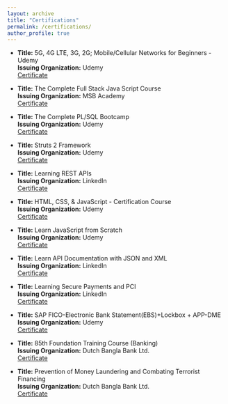 ```yaml
---
layout: archive
title: "Certifications"
permalink: /certifications/
author_profile: true
---
```


- **Title:** 5G, 4G LTE, 3G, 2G; Mobile/Cellular Networks for Beginners - Udemy <br />
  **Issuing Organization:** Udemy <br />
  [Certificate](https://www.udemy.com/certificate/UC-538b9fe2-977a-4132-aa6f-68ff01c1fb3f/)
  
- **Title:** The Complete Full Stack Java Script Course<br />
  **Issuing Organization:** MSB Academy <br />
  [Certificate](https://drive.google.com/file/d/1RmUhtwVMI-tQjfkdnfxg1bCVwINDHjeD/view?usp=sharing) 

- **Title:** The Complete PL/SQL Bootcamp <br />
  **Issuing Organization:** Udemy <br />
  [Certificate](https://drive.google.com/file/d/1VeHLGscMa45iVm4d7n1gw6qQqNAiWqPY/view?usp=sharing)
  
- **Title:** Struts 2 Framework <br />
  **Issuing Organization:** Udemy <br />
  [Certificate](https://drive.google.com/file/d/1tUvgJ0vUshHb7lNlghlNucxb14F7oZGC/view?usp=sharing) 
  
- **Title:** Learning REST APIs <br />
  **Issuing Organization:** LinkedIn <br />
  [Certificate](https://drive.google.com/file/d/1SLbJCKAauI9biTd4zT3X_KkIJkPUSPYO/view?usp=sharing) 
  
- **Title:** HTML, CSS, & JavaScript - Certification Course <br />
  **Issuing Organization:** Udemy <br />
  [Certificate](https://drive.google.com/file/d/1FP9bmMtdgrdZOERs_dpfvjJr3gqCLwi-/view?usp=sharing) 
  
- **Title:** Learn JavaScript from Scratch <br />
  **Issuing Organization:** Udemy <br />
  [Certificate](https://drive.google.com/file/d/13Q6o2Kzq5LESbHgPTZAOm9Z9nat-n4ei/view?usp=sharing)
  
- **Title:** Learn API Documentation with JSON and XML <br />
  **Issuing Organization:** LinkedIn <br />
  [Certificate](https://drive.google.com/file/d/1iQCLrcCVeZrmQTfrARgzAkiIYXWg6vMv/view?usp=sharing)
  
- **Title:** Learning Secure Payments and PCI <br />
  **Issuing Organization:** LinkedIn <br />
  [Certificate](https://drive.google.com/file/d/1FXy8oaeEU5ngthoq9_diF_SyzkcVD2m-/view?usp=sharing)
  
- **Title:** SAP FICO-Electronic Bank Statement(EBS)+Lockbox + APP-DME <br />
  **Issuing Organization:** Udemy <br />
  [Certificate](https://drive.google.com/file/d/1hIR7CrzDEjThHXH5mHqu1zhllOaWGLot/view?usp=sharing)
  
- **Title:** 85th Foundation Training Course (Banking) <br />
  **Issuing Organization:** Dutch Bangla Bank Ltd. <br />
  [Certificate](https://drive.google.com/file/d/1yL79vZJ0u4RZV0SjQod59WvwyVZG2XqB/view?usp=sharing)
  
- **Title:** Prevention of Money Laundering and Combating Terrorist Financing <br />
  **Issuing Organization:** Dutch Bangla Bank Ltd. <br />
  [Certificate](https://drive.google.com/file/d/1OsrE2bOE9PTMCBFgxvH99O-BtboaW8rl/view?usp=sharing)